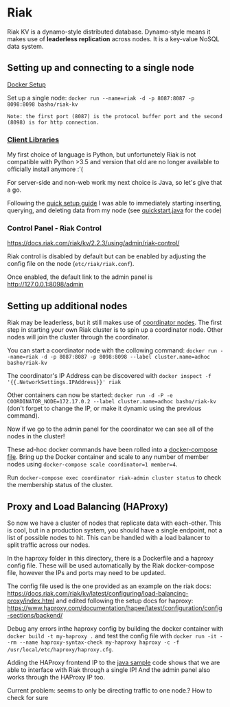 # Riak

Riak KV is a dynamo-style distributed database. Dynamo-style means it makes use of **leaderless replication** across nodes. It is a key-value NoSQL data system. 

## Setting up and connecting to a single node

[Docker Setup](https://riak.com/posts/technical/running-riak-in-docker/index.html?p=12629.html)

Set up a single node: `docker run --name=riak -d -p 8087:8087 -p 8098:8098 basho/riak-kv`

    Note: the first port (8087) is the protocol buffer port and the second (8098) is for http connection.

### [Client Libraries](https://docs.riak.com/riak/kv/2.2.3/developing/client-libraries/index.html)

My first choice of language is Python, but unfortunetely Riak is not compatible with Python >3.5 and version that old are no longer available to officially install anymore :'(

For server-side and non-web work my next choice is Java, so let's give that a go.

Following the [quick setup guide](https://github.com/basho/riak-java-client/tree/1.4.4#quick-start) I was able to immediately starting inserting, querying, and deleting data from my node (see [quickstart.java](/riak/src/main/java/com/will/java_riak/quickstart.java) for the code)

### Control Panel - Riak Control

https://docs.riak.com/riak/kv/2.2.3/using/admin/riak-control/

Riak control is disabled by default but can be enabled by adjusting the config file on the node (`etc/riak/riak.conf`).

Once enabled, the default link to the admin panel is http://127.0.0.1:8098/admin

## Setting up additional nodes

Riak may be leaderless, but it still makes use of [coordinator nodes](https://riak.com/posts/technical/riak-core-the-coordinator/index.html?p=6091.html). The first step in starting your own Riak cluster is to spin up a coordinator node. Other nodes will join the cluster through the coordinator.

You can start a coordinator node with the collowing command: `docker run --name=riak -d -p 8087:8087 -p 8098:8098 --label cluster.name=adhoc basho/riak-kv`

The coordinator's IP Address can be discovered with `docker inspect -f '{{.NetworkSettings.IPAddress}}' riak`

Other containers can now be started: `docker run -d -P -e COORDINATOR_NODE=172.17.0.2 --label cluster.name=adhoc basho/riak-kv` (don't forget to change the IP, or make it dynamic using the previous command).

Now if we go to the admin panel for the coordinator we can see all of the nodes in the cluster!

These ad-hoc docker commands have been rolled into a [docker-compose file](docker-compose.yml).
Bring up the Docker container and scale to any number of member nodes using `docker-compose scale coordinator=1 member=4`.

Run `docker-compose exec coordinator riak-admin cluster status` to check the membership status of the cluster.

## Proxy and Load Balancing (HAProxy)

So now we have a cluster of nodes that replicate data with each-other. This is cool, but in a production system, you should have a single endpoint, not a list of possible nodes to hit. This can be handled with a load balancer to split traffic across our nodes.

In the haproxy folder in this directory, there is a Dockerfile and a haproxy config file. These will be used automatically by the Riak docker-compose file, however the IPs and ports may need to be updated.

The config file used is the one provided as an example on the riak docs: https://docs.riak.com/riak/kv/latest/configuring/load-balancing-proxy/index.html and edited following the setup docs for haproxy: https://www.haproxy.com/documentation/hapee/latest/configuration/config-sections/backend/

Debug any errors inthe haproxy config by building the docker container with `docker build -t my-haproxy .` and test the config file with `docker run -it --rm --name haproxy-syntax-check my-haproxy haproxy -c -f /usr/local/etc/haproxy/haproxy.cfg`.

Adding the HAProxy frontend IP to the [java sample](./src/main/java/com/will/java_riak/haproxy_read_write.java) code shows that we are able to interface with Riak through a single IP! And the admin panel also works through the HAProxy IP too.

Current problem: seems to only be directing traffic to one node.? How to check for sure
